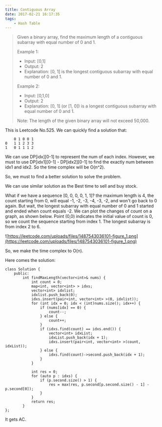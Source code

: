 ```yaml
---
title: Contiguous Array
date: 2017-02-21 16:17:35
tags:
    - Hash Table
---
```


> Given a binary array, find the maximum length of a contiguous subarray with equal number of 0 and 1.
>
> Example 1:
> + Input: [0,1]
> + Output: 2
> + Explanation: [0, 1] is the longest contiguous subarray with equal number of 0 and 1.
>
> Example 2:
> + Input: [0,1,0]
> + Output: 2
> + Explanation: [0, 1] (or [1, 0]) is a longest contiguous subarray with equal number of 0 and 1.
>
> Note: The length of the given binary array will not exceed 50,000.

<!--more-->

This is Leetcode No.525. We can quickly find a solution that:

```
    0 1 0 0 1
0   1 1 2 3 3
1   0 1 1 1 2
```

We can use DP[idx][0-1] to represent the num of each index. However, we must to use DP[idx1][0-1] - DP[idx2][0-1] to find the exactly num between idx1 and idx2. So the time complex will be O(n^2).

So, we must to find a better solution to solve the problem.

We can use similar solution as the Best time to sell and buy stock.

What if we have a sequence [0, 0, 0, 0, 1, 1]? the maximum length is 4, the count starting from 0, will equal -1, -2, -3, -4, -3, -2, and won't go back to 0 again. But wait, the longest subarray with equal number of 0 and 1 started and ended when count equals -2. We can plot the changes of count on a graph, as shown below. Point (0,0) indicates the initial value of count is 0, so we count the sequence starting from index 1. The longest subarray is from index 2 to 6.

![https://leetcode.com/uploads/files/1487543036101-figure_1.png](https://leetcode.com/uploads/files/1487543036101-figure_1.png)

So, we make the time complex to O(n).

Here comes the solution:

```
class Solution {
    public:
        int findMaxLength(vector<int>& nums) {
            int count = 0;
            map<int, vector<int> > idxs;
            vector<int> idxlist;
            idxlist.push_back(0);
            idxs.insert(pair<int, vector<int> >(0, idxlist));
            for (int idx = 0; idx < (int)nums.size(); idx++) {
                if (nums[idx] == 0) {
                    count--;
                } else {
                    count++;
                }
                if (idxs.find(count) == idxs.end()) {
                    vector<int> idxList;
                    idxList.push_back(idx + 1);
                    idxs.insert(pair<int, vector<int> >(count, idxList));
                } else {
                    idxs.find(count)->second.push_back(idx + 1);
                }
            }

            int res = 0;
            for (auto p : idxs) {
                if (p.second.size() > 1) {
                    res = max(res, p.second[p.second.size() - 1] - p.second[0]);
                }
            }
            return res;
        }
};
```

It gets AC.
